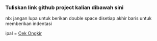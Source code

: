  ### Tuliskan link github project kalian dibawah sini  

 nb:
 jangan lupa untuk berikan double space disetiap akhir baris untuk memberikan indentasi

 ipal = [Cek Ongkir](https://github.com/petelpop/cekOngkir.git)

